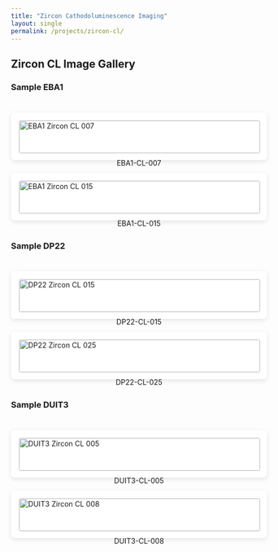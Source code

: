```yaml
---
title: "Zircon Cathodoluminescence Imaging"
layout: single
permalink: /projects/zircon-cl/
---
```


<style>
  .image-grid {
    display: grid;
    grid-template-columns: repeat(auto-fit, minmax(400px, 1fr));
    gap: 25px;
    margin: 40px 0;
  }
  .zircon-card {
    background: white;
    padding: 15px;
    border-radius: 8px;
    box-shadow: 0 3px 10px rgba(0,0,0,0.1);
  }
  .zircon-img {
    width: 100%;
    border: 1px solid #eaeaea;
    border-radius: 4px;
  }
</style>

## Zircon CL Image Gallery

### Sample EBA1
<div class="image-grid">
  <div class="zircon-card">
    <img src="/assets/images/projects/EBA1-CL-007.png" 
         class="zircon-img"
         alt="EBA1 Zircon CL 007"
         onerror="this.src='https://placehold.co/600x400?text=EBA1-007+Not+Found'">
    <p style="text-align:center; margin-top:10px;">EBA1-CL-007</p>
  </div>
  
  <div class="zircon-card">
    <img src="/assets/images/projects/EBA1-CL-015.png" 
         class="zircon-img"
         alt="EBA1 Zircon CL 015"
         onerror="this.src='https://placehold.co/600x400?text=EBA1-015+Not+Found'">
    <p style="text-align:center; margin-top:10px;">EBA1-CL-015</p>
  </div>
</div>

### Sample DP22
<div class="image-grid">
  <div class="zircon-card">
    <img src="/assets/images/projects/DP22-CL-015.png" 
         class="zircon-img"
         alt="DP22 Zircon CL 015"
         onerror="this.src='https://placehold.co/600x400?text=DP22-015+Not+Found'">
    <p style="text-align:center; margin-top:10px;">DP22-CL-015</p>
  </div>
  
  <div class="zircon-card">
    <img src="/assets/images/projects/DP22-CL-025.png" 
         class="zircon-img"
         alt="DP22 Zircon CL 025"
         onerror="this.src='https://placehold.co/600x400?text=DP22-025+Not+Found'">
    <p style="text-align:center; margin-top:10px;">DP22-CL-025</p>
  </div>
</div>

### Sample DUIT3
<div class="image-grid">
  <div class="zircon-card">
    <img src="/assets/images/projects/DUIT3-CL-005.png" 
         class="zircon-img"
         alt="DUIT3 Zircon CL 005"
         onerror="this.src='https://placehold.co/600x400?text=DUIT3-005+Not+Found'">
    <p style="text-align:center; margin-top:10px;">DUIT3-CL-005</p>
  </div>
  
  <div class="zircon-card">
    <img src="/assets/images/projects/DUIT3-CL-008.png" 
         class="zircon-img"
         alt="DUIT3 Zircon CL 008"
         onerror="this.src='https://placehold.co/600x400?text=DUIT3-008+Not+Found'">
    <p style="text-align:center; margin-top:10px;">DUIT3-CL-008</p>
  </div>
</div>
